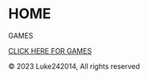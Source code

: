 # HOME

GAMES

[CLICK HERE FOR GAMES](https://luke242014.github.io/game)

&copy; 2023 Luke242014, All rights reserved
